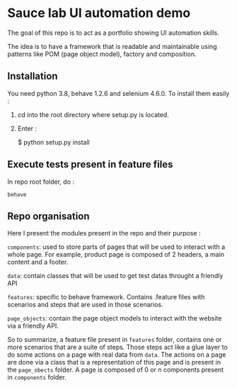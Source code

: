 # Sauce lab UI automation demo

The goal of this repo is to act as a portfolio showing UI automation skills.

The idea is to have a framework that is readable and maintainable using patterns like POM (page object model), factory and composition.

## Installation

You need python 3.8, behave 1.2.6 and selenium 4.6.0. To install them easily :

1. cd into the root directory where setup.py is located.
2. Enter :


    $ python setup.py install


## Execute tests present in feature files

In repo root folder, do :

    behave


## Repo organisation

Here I present the modules present in the repo and their purpose :

`components`: used to store parts of pages that will be used to interact with 
a whole page. For example, product page is composed of 2 headers, a main 
content and a footer.

`data`: contain classes that will be used to get test datas throught a 
friendly API

`features`: specific to behave framework. Contains .feature files with 
scenarios and steps that are used in those scenarios.

`page_objects`: contain the page object models to interact with the website via 
a friendly API.

So to summarize, a feature file present in `features` folder, contains one or 
more scenarios that are a suite of steps. Those steps act like a glue layer 
to do some actions on a page with real data from `data`. The actions on a page 
are done via a class that is a representation of this page and is present in 
the `page_obects` folder. A page is composed of 0 or n components present 
in `components` folder.